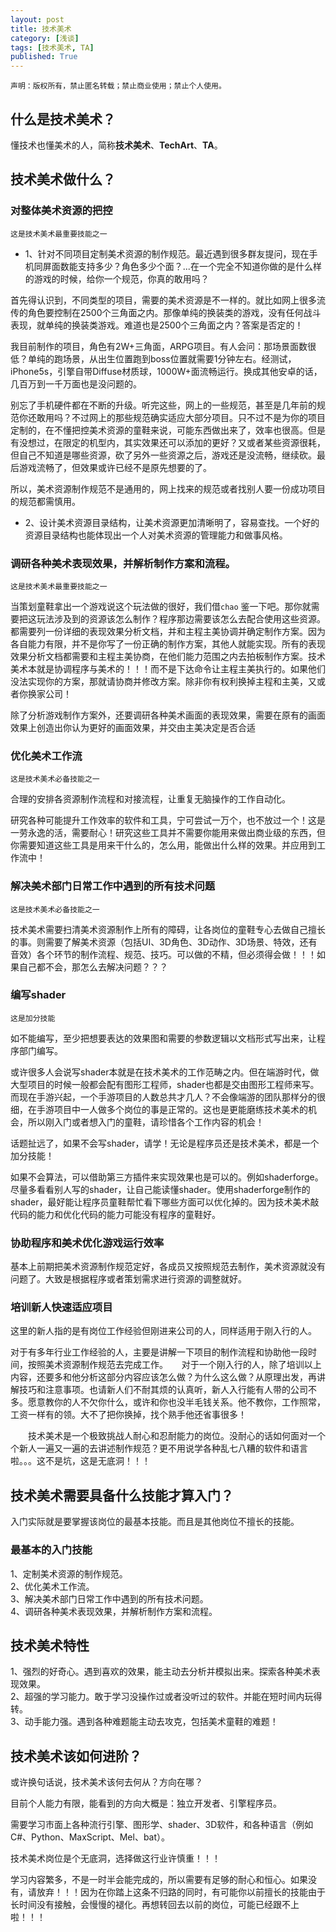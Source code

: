 ```yaml
---
layout: post
title: 技术美术
category: [浅谈]
tags: [技术美术, TA]
published: True
---
```



`声明：版权所有，禁止匿名转载；禁止商业使用；禁止个人使用。`


## 什么是技术美术？
懂技术也懂美术的人，简称**技术美术**、**TechArt**、**TA**。


## 技术美术做什么？

### 对整体美术资源的把控
`这是技术美术最重要技能之一`

- 1、针对不同项目定制美术资源的制作规范。最近遇到很多群友提问，现在手机同屏面数能支持多少？角色多少个面？...在一个完全不知道你做的是什么样的游戏的时候，给你一个规范，你真的敢用吗？

首先得认识到，不同类型的项目，需要的美术资源是不一样的。就比如网上很多流传的角色要控制在2500个三角面之内。那像单纯的换装类的游戏，没有任何战斗表现，就单纯的换装类游戏。难道也是2500个三角面之内？答案是否定的！

我目前制作的项目，角色有2W+三角面，ARPG项目。有人会问：那场景面数很低？单纯的跑场景，从出生位置跑到boss位置就需要1分钟左右。经测试，iPhone5s，引擎自带Diffuse材质球，1000W+面流畅运行。换成其他安卓的话，几百万到一千万面也是没问题的。

别忘了手机硬件都在不断的升级。听完这些，网上的一些规范，甚至是几年前的规范你还敢用吗？不过网上的那些规范确实适应大部分项目。只不过不是为你的项目定制的，在不懂把控美术资源的童鞋来说，可能东西做出来了，效率也很高。但是有没想过，在限定的机型内，其实效果还可以添加的更好？又或者某些资源很耗，但自己不知道是哪些资源，砍了另外一些资源之后，游戏还是没流畅，继续砍。最后游戏流畅了，但效果或许已经不是原先想要的了。

所以，美术资源制作规范不是通用的，网上找来的规范或者找别人要一份成功项目的规范都需慎用。

- 2、设计美术资源目录结构，让美术资源更加清晰明了，容易查找。一个好的资源目录结构也能体现出一个人对美术资源的管理能力和做事风格。

### 调研各种美术表现效果，并解析制作方案和流程。
`这是技术美术最重要技能之一`

当策划童鞋拿出一个游戏说这个玩法做的很好，我们借`chao` 鉴一下吧。那你就需要把这玩法涉及到的资源该怎么制作？程序那边需要该怎么去配合使用这些资源。都需要列一份详细的表现效果分析文档，并和主程主美协调并确定制作方案。因为各自能力有限，并不是你写了一份正确的制作方案，其他人就能实现。所有的表现效果分析文档都需要和主程主美协商，在他们能力范围之内去拍板制作方案。技术美术本就是协调程序与美术的！！！而不是下达命令让主程主美执行的。如果他们没法实现你的方案，那就请协商并修改方案。除非你有权利换掉主程和主美，又或者你换家公司！

除了分析游戏制作方案外，还要调研各种美术画面的表现效果，需要在原有的画面效果上创造出你认为更好的画面效果，并交由主美决定是否合适

### 优化美术工作流
`这是技术美术必备技能之一`

合理的安排各资源制作流程和对接流程，让重复无脑操作的工作自动化。

研究各种可能提升工作效率的软件和工具，宁可尝试一万个，也不放过一个！这是一劳永逸的活，需要耐心！研究这些工具并不需要你能用来做出商业级的东西，但你需要知道这些工具是用来干什么的，怎么用，能做出什么样的效果。并应用到工作流中！

### 解决美术部门日常工作中遇到的所有技术问题
`这是技术美术必备技能之一`

技术美术需要扫清美术资源制作上所有的障碍，让各岗位的童鞋专心去做自己擅长的事。则需要了解美术资源（包括UI、3D角色、3D动作、3D场景、特效，还有音效）各个环节的制作流程、规范、技巧。可以做的不精，但必须得会做！！！如果自己都不会，那怎么去解决问题？？？

### 编写shader
`这是加分技能`

如不能编写，至少把想要表达的效果图和需要的参数逻辑以文档形式写出来，让程序部门编写。

或许很多人会说写shader本就是在技术美术的工作范畴之内。但在端游时代，做大型项目的时候一般都会配有图形工程师，shader也都是交由图形工程师来写。而现在手游兴起，一个手游项目的人数总共才几人？不会像端游的团队那样分的很细，在手游项目中一人做多个岗位的事是正常的。这也是更能磨练技术美术的机会，所以刚入门或者想入门的童鞋，请珍惜各个工作内容的机会！

话题扯远了，如果不会写shader，请学！无论是程序员还是技术美术，都是一个加分技能！

如果不会算法，可以借助第三方插件来实现效果也是可以的。例如shaderforge。尽量多看看别人写的shader，让自己能读懂shader。使用shaderforge制作的shader，最好能让程序员童鞋帮忙看下哪些方面可以优化掉的。因为技术美术敲代码的能力和优化代码的能力可能没有程序的童鞋好。

### 协助程序和美术优化游戏运行效率
基本上前期把美术资源制作规范定好，各成员又按照规范去制作，美术资源就没有问题了。大致是根据程序或者策划需求进行资源的调整就好。

### 培训新人快速适应项目
这里的新人指的是有岗位工作经验但刚进来公司的人，同样适用于刚入行的人。

对于有多年行业工作经验的人，主要是讲解一下项目的制作流程和协助他一段时间，按照美术资源制作规范去完成工作。
　 对于一个刚入行的人，除了培训以上内容，还要多和他分析这部分内容应该怎么做？为什么这么做？从原理出发，再讲解技巧和注意事项。也请新人们不耐其烦的认真听，新人入行能有人带的公司不多。愿意教你的人不欠你什么，或许和你也没半毛钱关系。他不教你，工作照常，工资一样有的领。大不了把你换掉，找个熟手他还省事很多！


　　技术美术是一个极致挑战人耐心和忍耐能力的岗位。没耐心的话如何面对一个个新人一遍又一遍的去讲述制作规范？更不用说学各种乱七八糟的软件和语言啦。。。这不是坑，这是无底洞！！！

## 技术美术需要具备什么技能才算入门？
入门实际就是要掌握该岗位的最基本技能。而且是其他岗位不擅长的技能。

### 最基本的入门技能
1、定制美术资源的制作规范。<br>
2、优化美术工作流。<br>
3、解决美术部门日常工作中遇到的所有技术问题。<br>
4、调研各种美术表现效果，并解析制作方案和流程。


## 技术美术特性
1、强烈的好奇心。遇到喜欢的效果，能主动去分析并模拟出来。探索各种美术表现效果。<br>
2、超强的学习能力。敢于学习没操作过或者没听过的软件。并能在短时间内玩得转。<br>
3、动手能力强。遇到各种难题能主动去攻克，包括美术童鞋的难题！


## 技术美术该如何进阶？
或许换句话说，技术美术该何去何从？方向在哪？

目前个人能力有限，能看到的方向大概是：独立开发者、引擎程序员。

需要学习市面上各种流行引擎、图形学、shader、3D软件，和各种语言（例如C#、Python、MaxScript、Mel、bat）。

技术美术岗位是个无底洞，选择做这行业许慎重！！！

学习内容繁多，不是一时半会能完成的，所以需要有足够的耐心和恒心。如果没有，请放弃！！！因为在你踏上这条不归路的同时，有可能你以前擅长的技能由于长时间没有接触，会慢慢的褪化。再想转回去以前的岗位，可能已经跟不上啦！！！

